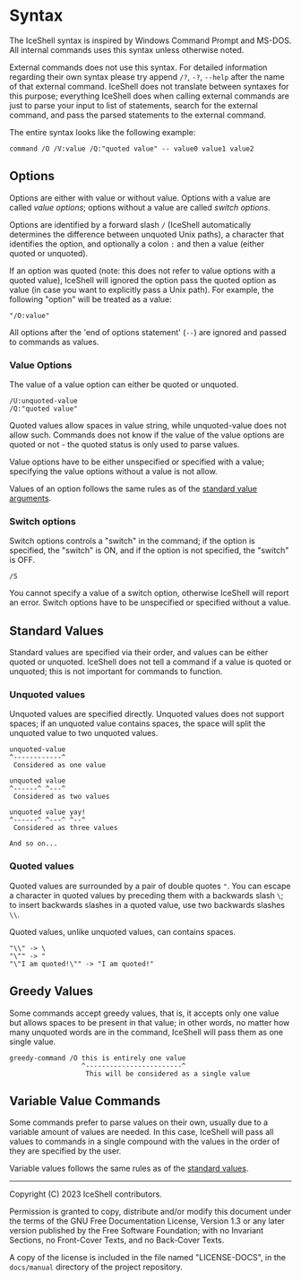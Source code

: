 # Syntax

The IceShell syntax is inspired by Windows Command Prompt and MS-DOS. All internal commands uses this syntax unless otherwise noted.

External commands does not use this syntax. For detailed information regarding their own syntax please try append `/?`, `-?`, `--help` after the name of that
external command. IceShell does not translate between syntaxes for this purpose; everything IceShell does when calling external commands are just to parse your input to
list of statements, search for the external command, and pass the parsed statements to the external command.

The entire syntax looks like the following example:

```plain
command /O /V:value /Q:"quoted value" -- value0 value1 value2
```

## Options

Options are either with value or without value. Options with a value are called _value options_; options without a value are called _switch options_.

Options are identified by a forward slash `/` (IceShell automatically determines the difference between unquoted Unix paths), a character that identifies the option, and optionally a colon `:` and then a value (either quoted or unquoted).

If an option was quoted (note: this does not refer to value options with a quoted value), IceShell will ignored the option pass the quoted option as value (in case you want to explicitly pass a Unix path). For example, the following "option" will be treated as a value:

```text
"/O:value"
```

All options after the 'end of options statement' (`--`) are ignored and passed to commands as values.

### Value Options

The value of a value option can either be quoted or unquoted.

```plain
/U:unquoted-value
/Q:"quoted value"
```

Quoted values allow spaces in value string, while unquoted-value does not allow such. Commands does not know if the value of the value options are quoted or not - the quoted status is only used to parse values.

Value options have to be either unspecified or specified with a value; specifying the value options without a value is not allow.

Values of an option follows the same rules as of the [standard value arguments](#standard-values).

### Switch options

Switch options controls a "switch" in the command; if the option is specified, the "switch" is ON, and if the option is not specified, the "switch" is OFF.

```plain
/S
```

You cannot specify a value of a switch option, otherwise IceShell will report an error. Switch options have to be unspecified or specified without a value.

## Standard Values

Standard values are specified via their order, and values can be either quoted or unquoted. IceShell does not tell a command if a value is quoted or unquoted; this is not important for commands to function.

### Unquoted values

Unquoted values are specified directly. Unquoted values does not support spaces; if an unquoted value contains spaces, the space will split the unquoted value to two unquoted values.

```plain
unquoted-value
^------------^
 Considered as one value

unquoted value
^------^ ^---^
 Considered as two values

unquoted value yay!
^------^ ^---^ ^--^
 Considered as three values

And so on...
```

### Quoted values

Quoted values are surrounded by a pair of double quotes `"`. You can escape a character in quoted values by preceding them with a backwards slash `\`; to insert backwards slashes in a quoted value, use two backwards slashes `\\`.

Quoted values, unlike unquoted values, can contains spaces.

```plain
"\\" -> \
"\"" -> "
"\"I am quoted!\"" -> "I am quoted!"
```

## Greedy Values

Some commands accept greedy values, that is, it accepts only one value but allows spaces to be present in that value; in other words, no matter how many unquoted words are in the command, IceShell will pass them as one single value.

```plain
greedy-command /O this is entirely one value
                  ^------------------------^
                   This will be considered as a single value
```

## Variable Value Commands

Some commands prefer to parse values on their own, usually due to a variable amount of values are needed. In this case, IceShell will pass all values to commands in a single compound with the values in the order of they are specified by the user.

Variable values follows the same rules as of the [standard values](#standard-values).

---

Copyright (C) 2023 IceShell contributors.

Permission is granted to copy, distribute and/or modify this document under the terms of the GNU Free Documentation License, Version 1.3 or any later version published by the Free Software Foundation; with no Invariant Sections, no Front-Cover Texts, and no Back-Cover Texts.

A copy of the license is included in the file named "LICENSE-DOCS", in the `docs/manual` directory of the project repository.
